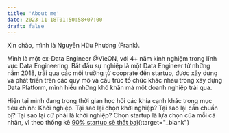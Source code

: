 ```yaml
---
title: 'About me'
date: 2023-11-18T01:50:58+07:00
draft: false
---
```


Xin chào, mình là Nguyễn Hữu Phương (Frank).

Mình là một ex-Data Engineer @VieON, với 4+ năm kinh nghiệm trong lĩnh vực Data Engineering.
Bắt đầu sự nghiệp là một Data Engineer từ những năm 2018, trải qua các môi trường từ cooprate đến startup, được xây dựng và phát triển trên các quy mô và cấu trúc tổ chức khác nhau trong xây dựng Data Platform, mình hiểu những khó khăn mà một doanh nghiệp trải qua.

Hiện tại mình đang trong thời gian học hỏi các khía cạnh khác trong mục tiêu chính: Khởi nghiệp.
Tại sao lại chọn khởi nghiệp? Tại sao lại cần chuẩn bị? Tại sao lại cứ phải là khởi nghiệp?
Chọn startup là lựa chọn của mỗi cá nhân, vì theo thống kê [90% startup sẽ thất bại](https://explodingtopics.com/blog/startup-failure-stats){:target="_blank"}

